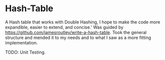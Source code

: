 # Hash-Table
A Hash table that works with Double Hashing, I hope to make the code more expandible, easier to extend, and concise.'
Was guided by https://github.com/jamesroutley/write-a-hash-table. Took the general structure and mended it to my needs and to what I saw as a more fitting implementation.

TODO: Unit Testing.
